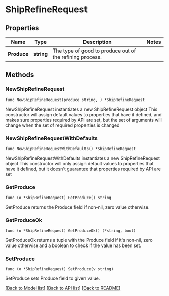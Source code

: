 # ShipRefineRequest

## Properties

Name | Type | Description | Notes
------------ | ------------- | ------------- | -------------
**Produce** | **string** | The type of good to produce out of the refining process. | 

## Methods

### NewShipRefineRequest

`func NewShipRefineRequest(produce string, ) *ShipRefineRequest`

NewShipRefineRequest instantiates a new ShipRefineRequest object
This constructor will assign default values to properties that have it defined,
and makes sure properties required by API are set, but the set of arguments
will change when the set of required properties is changed

### NewShipRefineRequestWithDefaults

`func NewShipRefineRequestWithDefaults() *ShipRefineRequest`

NewShipRefineRequestWithDefaults instantiates a new ShipRefineRequest object
This constructor will only assign default values to properties that have it defined,
but it doesn't guarantee that properties required by API are set

### GetProduce

`func (o *ShipRefineRequest) GetProduce() string`

GetProduce returns the Produce field if non-nil, zero value otherwise.

### GetProduceOk

`func (o *ShipRefineRequest) GetProduceOk() (*string, bool)`

GetProduceOk returns a tuple with the Produce field if it's non-nil, zero value otherwise
and a boolean to check if the value has been set.

### SetProduce

`func (o *ShipRefineRequest) SetProduce(v string)`

SetProduce sets Produce field to given value.



[[Back to Model list]](../README.md#documentation-for-models) [[Back to API list]](../README.md#documentation-for-api-endpoints) [[Back to README]](../README.md)


